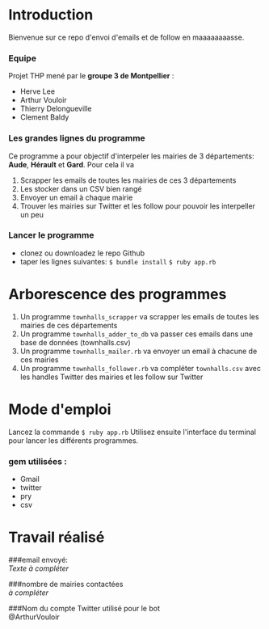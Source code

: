 # Introduction
Bienvenue sur ce repo d'envoi d'emails et de follow en maaaaaaaasse. 

### Equipe
Projet THP mené par le __groupe 3 de Montpellier__ :
* Herve Lee
* Arthur Vouloir
* Thierry Delongueville
* Clement Baldy

### Les grandes lignes du programme
Ce programme a pour objectif d'interpeler les mairies de 3 départements: __Aude__, __Hérault__ et __Gard__.
Pour cela il va
1. Scrapper les emails de toutes les mairies de ces 3 départements
2. Les stocker dans un CSV bien rangé
3. Envoyer un email à chaque mairie
4. Trouver les mairies sur Twitter et les follow pour pouvoir les interpeller un peu


### Lancer le programme
* clonez ou downloadez le repo Github
* taper les lignes suivantes:
```$ bundle install```
```$ ruby app.rb```

# Arborescence des programmes
1. Un programme `townhalls_scrapper` va scrapper les emails de toutes les mairies de ces départements
2. Un programme `townhalls_adder_to_db` va passer ces emails dans une base de données (townhalls.csv)
3. Un programme `townhalls_mailer.rb` va envoyer un email à chacune de ces mairies
4. Un programme `townhalls_follower.rb` va compléter `townhalls.csv` avec les handles Twitter des mairies et les follow sur Twitter


# Mode d'emploi
Lancez la commande `$ ruby app.rb`
Utilisez ensuite l'interface du terminal pour lancer les différents programmes.

### gem utilisées :
* Gmail
* twitter
* pry
* csv


# Travail réalisé

###email envoyé:  
*Texte à compléter*

###nombre de mairies contactées  
*à compléter*

###Nom du compte Twitter utilisé pour le bot  
@ArthurVouloir
